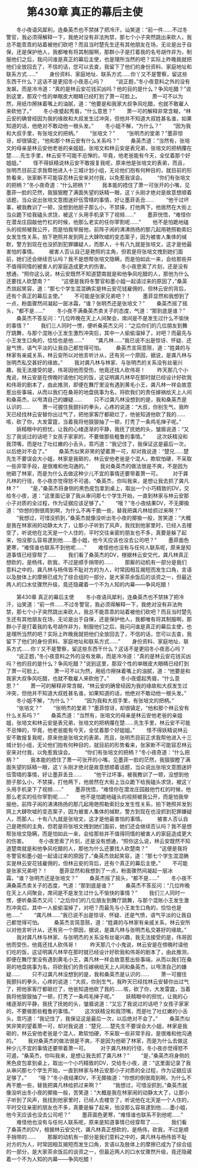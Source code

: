 # 　　第430章 真正的幕后主使
　　冬小夜语风犀利，连桑英杰也不禁抹了把冷汗，讪笑道：“前一件……不过冬警官，我必须得解释一下，我绝对没有非法拘禁，那七个小子突然跳出来砍人，我总不能乖乖的站着被他们砍吧？而且当时楚先生还有其他朋友在场，无论是出于自保，还是保护他人，我都唯有将其制服啊，那群小子是打着我的名号胡作非为，制服他们之后，我问问谁是真正的幕后主使，也是理所当然的吧？实际上昨晚我就把他们全放回去了，不信的话，您可以去查，我留下了他们的身份资料、家庭地址和联系方式……”
　　身份资料、家庭地址、联系方式……你丫又不是警察，留这些东西干什么？这话不是更招冬小夜恶心吗？
　　“说正题，”冬小夜意料之外的没有发飙，而是冷冷道：“真的是林云安花钱买凶吗？他的目的是什么？争风吃醋？”说到这里，那双个性的单眼皮大眼睛已经盯到了萧一可脸上。
　　萧一可不以为然，用纸巾擦抹着嘴上的油腻，道：“他要是和我家大叔争风吃醋，也就不敢雇人来砍他了。”
　　冬小夜蹙起秀眉，“什么意思？”
　　萧一可的解释非常含糊，“林云安的确曾经因为我的缘故和大叔发生过冲突，但他并不知道大叔姓甚名谁，如果知道的话，他绝对不敢动他一根头发。”
　　冬小姐不解，“为什么？”
　　“因为我和大叔手里，有张培文的把柄。”
　　“张培文？”
　　“张明杰的堂弟？”墨菲惊讶，却很镇定，“他和那个林云安有什么关系吗？”
　　桑英杰道：“当然有，张培文的母亲是林云安他老爸的亲姐姐，张培文和林云安是表兄弟，张培文的把柄攥在楚……先生手里，林云安不可能不忌惮的，毕竟，他老爸能有今天，全仗着那个好姐姐。”
　　怪不得妖精说林云安不敢报复我呢，原来他是张培文的表弟，而且，张明杰目前正求我帮他进入十三城计划小组，无论他们抱有何种目的，就目前的形势看来，张家断不可能容忍林云安来对付我，以免惹我误会。
　　“你们有张培文的把柄？”冬小夜奇道：“什么把柄？”
　　我本能的捂住了萧一可张开的小嘴，见墨菲一脸的茫然，我狠狠瞪了满面失望的妖精一眼，这丫头刚才绝对是故意想顺着话题，当众说出张培文意图迷奸伍雪晴的事情，好让墨菲丢丑……
　　“他干过坏事，被我教训了一顿，没想到他胆子那么小，不禁揍，打他两下，他居然在大街上当众跪下给我磕头求饶，被这丫头用手机录下了视频……”
　　墨菲恍悟，“难怪你在潜龙庄园敲他竹杠的时候，他那么老实的任你宰割呢……”
　　他不是怕跪地磕头的视频被我公开，而是怕我举报他，前阵子闹的沸沸扬扬的那几起用艳照勒索妇女发生性关系，拍下艳照并发到网上大肆吹嘘的变态案子，因为被害人集体的缄默，警方到现在也没抓到犯罪嫌疑人，而那人，十有八九就是张培文，这才是他最害怕的事情。
　　被害人否认自己是艳照的主角，但若是将张培文拽到她们面前，她们还会继续否认吗？我不是想帮张培文隐瞒，而是怕如此一来，会给那些并不值得同情的被害人的家庭造成更大的伤害。
　　冬小夜思索了片刻，还是没有想通，“照你这么说，林云安既然不知道楚南就是和他争风吃醋的人，那他为什么还要找人砍楚南？”
　　“这便是我将冬警官和墨小姐一起请过来的原因了，”桑英杰敛起笑容，道：“那七个学生混混确实是林云安花钱雇佣的，但林云安的背后，还有个真正的幕后主使。”
　　不可能是张家兄弟吧？！
　　墨菲显然和我想到了一点，粉面骤然间凝起一层冰霜，“谁？张明杰还是张培文？”
　　桑英杰摇了摇头，“都不是……”
　　冬小夜不满桑英杰卖关子的态度，气道：“那到底是谁？”
　　桑英杰不答反问：“几位昨晚在天上人间聚会，席间是不是发生过什么不愉快的事情？”
　　我们三人同时一愣，便听桑英杰又问：“之后你们的几位朋友到舞厅跳舞，与那个混账小王发生激烈冲突后，其中一人偷偷溜掉了，对吧？而最先与小王发生口角的，恰恰也是他……”
　　“龚凡林……”我已说不出是惊讶、怀疑、还是气愤，语气平淡的让我自己都觉得可怕。
　　桑英杰言简意赅，道：“姓龚的与林家有亲戚关系，林云安所以对他言听计从，还有另一个原因，据说，是龚凡林与张明杰私交甚好的缘故。”
　　我对龚凡林与林家、与张明杰的关系没有丝毫兴趣，我无法接受的是，伟哥因他而受伤，他竟还找人砍伟哥！
　　昨天那几个小鬼说，林云安是在傍晚时请他们吃的饭，这证明龚凡林早在那时就已经设计好砍我和伟哥的剧本了，由此推测，即便在舞厅里没有遇到黄毛小王，龚凡林一样会故意惹出些事端，从而以我们在桑哥的地盘挑事为名，将砍我们的责任嫁祸给天上人间和桑英杰，以甩清自己的嫌疑……
　　只不过龚凡林没想到的是，我和桑英杰是认识的……
　　萧一可握住我颤抖的拳头，心疼的说道：“大叔，你别生气，我昨天已经找林云安替你出过气了，把他家客厅都砸烂了，他爸知道他砍了我的……咳，砍了你，大发雷霆，当着我将他狠狠抽了一顿，打秃了一条鸡毛掸子呢。”
　　妖精眼中的担忧，让我的心绪逐渐的平静，我抚了抚她的头，皱眉说道：“又忘了我说过的话吧？女孩子家家的，不要做那些粗鲁的事情。”
　　这次妖精没和我顶嘴，而是吐了吐红嫩的小舌头，乖巧道：“我记住了，我保证这是最后一次，以后绝对不会了。”
　　桑英杰似笑非笑的望着萧一可，却对我说道：“楚兄……楚先生不要误会大小姐，林家是我砸的，林云安他老爸是个混人，欺软怕硬，不采取一些非常手段，是很难和他沟通的。”
　　我对桑英杰的做法很是不爽，不是因为他砸了林家，而是为什么去做这种少儿不宜的事情还要带着萧一可。
　　对于龚凡林的行径，冬小夜亦觉得怒不可遏，“桑英杰，你叫我来，是想让我去抓了龚凡林？”
　　“是，”桑英杰将身侧的黑色皮包拿到桌上，取出一个小巧精致的DV，交给冬小夜，道：“这里面记录了我从审问那七个学生开始，一直到林家与林云安那小子对质的全过程，作为证据应该足够了。”
　　“哦？”冬小夜结果DV，不无揶揄道：“你想的倒很周到啊，为什么不再干脆一些，替我把龚凡林给抓过来啊？”
　　“我想过，可惜没抓到，”桑英杰就像没听出冬小夜的揶揄一般，苦笑道：“大概是我在林家闹的动静太大了，让那小子听到了风声，我找到他家里时，已经人去楼空了，听说他在北天是一个人住的，平时交往亲密的朋友也不多，真要是躲了起来，怕没那么容易逮到他……墨小姐，他今天应该也没去公司吧？”
　　墨菲面色更寒，“难怪谁也联系不到他呢……”
　　难怪他也没有与任何人联系呢，原来是知道事情已经穿帮了……
　　我们看了桑英杰的DV，根据林云安交代，龚凡林真正想砍的，是杨伟，砍我，不过是顺手捎带的……
　　那厮的动机有一部分是我们意料之中的，龚凡林与杨伟皆不耻对方的为人，时常因相互揭短而发生口角，言语以及肢体上的摩擦已成为了综合组的一部分，是大家茶余饭后的谈资之一，但最近两人的口水仗骤然升级，竟还隐藏着一个不为人知的内幕——争风吃醋！

　　第430章 真正的幕后主使
　　冬小夜语风犀利，连桑英杰也不禁抹了把冷汗，讪笑道：“前一件……不过冬警官，我必须得解释一下，我绝对没有非法拘禁，那七个小子突然跳出来砍人，我总不能乖乖的站着被他们砍吧？而且当时楚先生还有其他朋友在场，无论是出于自保，还是保护他人，我都唯有将其制服啊，那群小子是打着我的名号胡作非为，制服他们之后，我问问谁是真正的幕后主使，也是理所当然的吧？实际上昨晚我就把他们全放回去了，不信的话，您可以去查，我留下了他们的身份资料、家庭地址和联系方式……”
　　身份资料、家庭地址、联系方式……你丫又不是警察，留这些东西干什么？这话不是更招冬小夜恶心吗？
　　“说正题，”冬小夜意料之外的没有发飙，而是冷冷道：“真的是林云安花钱买凶吗？他的目的是什么？争风吃醋？”说到这里，那双个性的单眼皮大眼睛已经盯到了萧一可脸上。
　　萧一可不以为然，用纸巾擦抹着嘴上的油腻，道：“他要是和我家大叔争风吃醋，也就不敢雇人来砍他了。”
　　冬小夜蹙起秀眉，“什么意思？”
　　萧一可的解释非常含糊，“林云安的确曾经因为我的缘故和大叔发生过冲突，但他并不知道大叔姓甚名谁，如果知道的话，他绝对不敢动他一根头发。”
　　冬小姐不解，“为什么？”
　　“因为我和大叔手里，有张培文的把柄。”
　　“张培文？”
　　“张明杰的堂弟？”墨菲惊讶，却很镇定，“他和那个林云安有什么关系吗？”
　　桑英杰道：“当然有，张培文的母亲是林云安他老爸的亲姐姐，张培文和林云安是表兄弟，张培文的把柄攥在楚……先生手里，林云安不可能不忌惮的，毕竟，他老爸能有今天，全仗着那个好姐姐。”
　　怪不得妖精说林云安不敢报复我呢，原来他是张培文的表弟，而且，张明杰目前正求我帮他进入十三城计划小组，无论他们抱有何种目的，就目前的形势看来，张家断不可能容忍林云安来对付我，以免惹我误会。
　　“你们有张培文的把柄？”冬小夜奇道：“什么把柄？”
　　我本能的捂住了萧一可张开的小嘴，见墨菲一脸的茫然，我狠狠瞪了满面失望的妖精一眼，这丫头刚才绝对是故意想顺着话题，当众说出张培文意图迷奸伍雪晴的事情，好让墨菲丢丑……
　　“他干过坏事，被我教训了一顿，没想到他胆子那么小，不禁揍，打他两下，他居然在大街上当众跪下给我磕头求饶，被这丫头用手机录下了视频……”
　　墨菲恍悟，“难怪你在潜龙庄园敲他竹杠的时候，他那么老实的任你宰割呢……”
　　他不是怕跪地磕头的视频被我公开，而是怕我举报他，前阵子闹的沸沸扬扬的那几起用艳照勒索妇女发生性关系，拍下艳照并发到网上大肆吹嘘的变态案子，因为被害人集体的缄默，警方到现在也没抓到犯罪嫌疑人，而那人，十有八九就是张培文，这才是他最害怕的事情。
　　被害人否认自己是艳照的主角，但若是将张培文拽到她们面前，她们还会继续否认吗？我不是想帮张培文隐瞒，而是怕如此一来，会给那些并不值得同情的被害人的家庭造成更大的伤害。
　　冬小夜思索了片刻，还是没有想通，“照你这么说，林云安既然不知道楚南就是和他争风吃醋的人，那他为什么还要找人砍楚南？”
　　“这便是我将冬警官和墨小姐一起请过来的原因了，”桑英杰敛起笑容，道：“那七个学生混混确实是林云安花钱雇佣的，但林云安的背后，还有个真正的幕后主使。”
　　不可能是张家兄弟吧？！
　　墨菲显然和我想到了一点，粉面骤然间凝起一层冰霜，“谁？张明杰还是张培文？”
　　桑英杰摇了摇头，“都不是……”
　　冬小夜不满桑英杰卖关子的态度，气道：“那到底是谁？”
　　桑英杰不答反问：“几位昨晚在天上人间聚会，席间是不是发生过什么不愉快的事情？”
　　我们三人同时一愣，便听桑英杰又问：“之后你们的几位朋友到舞厅跳舞，与那个混账小王发生激烈冲突后，其中一人偷偷溜掉了，对吧？而最先与小王发生口角的，恰恰也是他……”
　　“龚凡林……”我已说不出是惊讶、怀疑、还是气愤，语气平淡的让我自己都觉得可怕。
　　桑英杰言简意赅，道：“姓龚的与林家有亲戚关系，林云安所以对他言听计从，还有另一个原因，据说，是龚凡林与张明杰私交甚好的缘故。”
　　我对龚凡林与林家、与张明杰的关系没有丝毫兴趣，我无法接受的是，伟哥因他而受伤，他竟还找人砍伟哥！
　　昨天那几个小鬼说，林云安是在傍晚时请他们吃的饭，这证明龚凡林早在那时就已经设计好砍我和伟哥的剧本了，由此推测，即便在舞厅里没有遇到黄毛小王，龚凡林一样会故意惹出些事端，从而以我们在桑哥的地盘挑事为名，将砍我们的责任嫁祸给天上人间和桑英杰，以甩清自己的嫌疑……
　　只不过龚凡林没想到的是，我和桑英杰是认识的……
　　萧一可握住我颤抖的拳头，心疼的说道：“大叔，你别生气，我昨天已经找林云安替你出过气了，把他家客厅都砸烂了，他爸知道他砍了我的……咳，砍了你，大发雷霆，当着我将他狠狠抽了一顿，打秃了一条鸡毛掸子呢。”
　　妖精眼中的担忧，让我的心绪逐渐的平静，我抚了抚她的头，皱眉说道：“又忘了我说过的话吧？女孩子家家的，不要做那些粗鲁的事情。”
　　这次妖精没和我顶嘴，而是吐了吐红嫩的小舌头，乖巧道：“我记住了，我保证这是最后一次，以后绝对不会了。”
　　桑英杰似笑非笑的望着萧一可，却对我说道：“楚兄……楚先生不要误会大小姐，林家是我砸的，林云安他老爸是个混人，欺软怕硬，不采取一些非常手段，是很难和他沟通的。”
　　我对桑英杰的做法很是不爽，不是因为他砸了林家，而是为什么去做这种少儿不宜的事情还要带着萧一可。
　　对于龚凡林的行径，冬小夜亦觉得怒不可遏，“桑英杰，你叫我来，是想让我去抓了龚凡林？”
　　“是，”桑英杰将身侧的黑色皮包拿到桌上，取出一个小巧精致的DV，交给冬小夜，道：“这里面记录了我从审问那七个学生开始，一直到林家与林云安那小子对质的全过程，作为证据应该足够了。”
　　“哦？”冬小夜结果DV，不无揶揄道：“你想的倒很周到啊，为什么不再干脆一些，替我把龚凡林给抓过来啊？”
　　“我想过，可惜没抓到，”桑英杰就像没听出冬小夜的揶揄一般，苦笑道：“大概是我在林家闹的动静太大了，让那小子听到了风声，我找到他家里时，已经人去楼空了，听说他在北天是一个人住的，平时交往亲密的朋友也不多，真要是躲了起来，怕没那么容易逮到他……墨小姐，他今天应该也没去公司吧？”
　　墨菲面色更寒，“难怪谁也联系不到他呢……”
　　难怪他也没有与任何人联系呢，原来是知道事情已经穿帮了……
　　我们看了桑英杰的DV，根据林云安交代，龚凡林真正想砍的，是杨伟，砍我，不过是顺手捎带的……
　　那厮的动机有一部分是我们意料之中的，龚凡林与杨伟皆不耻对方的为人，时常因相互揭短而发生口角，言语以及肢体上的摩擦已成为了综合组的一部分，是大家茶余饭后的谈资之一，但最近两人的口水仗骤然升级，竟还隐藏着一个不为人知的内幕——争风吃醋！
